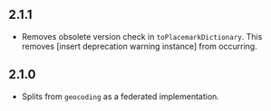 ## 2.1.1

* Removes obsolete version check in `toPlacemarkDictionary`. This removes [insert deprecation warning instance] from occurring.

## 2.1.0

* Splits from `geocoding` as a federated implementation.